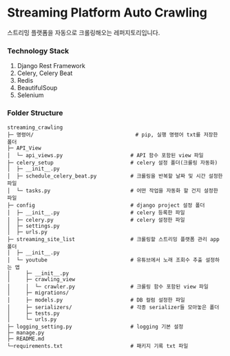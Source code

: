 # Streaming Platform Auto Crawling
스트리밍 플랫폼을 자동으로 크롤링해오는 레퍼지토리입니다.

### Technology Stack
1. Django Rest Framework
2. Celery, Celery Beat
3. Redis
4. BeautifulSoup
5. Selenium

### Folder Structure
```
streaming_crawling
├─ 명령어/                                 # pip, 실행 명령어 txt를 저장한 폴더
├─ API_View
│  └─ api_views.py                      # API 함수 포함된 view 파일
├─ celery_setup                         # celery 설정 폴더(크롤링 자동화)
│  ├─ __init__.py
│  ├─ schedule_celery_beat.py           # 크롤링을 반복할 날짜 및 시간 설정한 파일
│  └─ tasks.py                          # 어떤 작업을 자동화 할 건지 설정한 파일
├─ config                               # django project 설정 폴더
│  ├─ __init__.py                       # celery 등록한 파일
│  ├─ celery.py                         # celery 설정한 파일
│  ├─ settings.py
│  ├─ urls.py
├─ streaming_site_list                  # 크롤링할 스트리밍 플랫폼 관리 app 폴더
│  ├─ __init__.py
│  └─ youtube                           # 유튜브에서 노래 조회수 추출 설정하는 앱
│     ├─ __init__.py
│     ├─ crawling_view
│     │  └─ crawler.py                  # 크롤링 함수 포함된 view 파일
│     ├─ migrations/
│     ├─ models.py                      # DB 컬럼 설정한 파일
│     ├─ serializers/                   # 각종 serializer들 모아놓은 폴더
│     ├─ tests.py
│     └─ urls.py
├─ logging_setting.py                   # logging 기본 설정
├─ manage.py
├─ README.md
└─requirements.txt                      # 패키지 기록 txt 파일
```